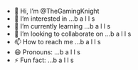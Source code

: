- 👋 Hi, I’m @TheGamingKnight
- 👀 I’m interested in ...b a l l s
- 🌱 I’m currently learning ...b a l l s
- 💞️ I’m looking to collaborate on ...b a l l s
- 📫 How to reach me ...b a l l s
- 😄 Pronouns: ...b a l l s
- ⚡ Fun fact: ...b a l l s

<!---
TheGamingKnight/TheGamingKnight is a ✨ special ✨ repository because its `README.md` (this file) appears on your GitHub profile.
You can click the Preview link to take a look at your changes.
--->

